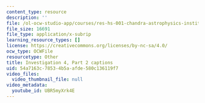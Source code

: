 ```yaml
---
content_type: resource
description: ''
file: /ol-ocw-studio-app/courses/res-hs-001-chandra-astrophysics-institute/UBR5myXrk4E_captions.webvtt
file_size: 16691
file_type: application/x-subrip
learning_resource_types: []
license: https://creativecommons.org/licenses/by-nc-sa/4.0/
ocw_type: OCWFile
resourcetype: Other
title: Investigation 4, Part 2 captions
uid: 54a7163c-7853-4b5a-afde-580c136119f7
video_files:
  video_thumbnail_file: null
video_metadata:
  youtube_id: UBR5myXrk4E
---
```

